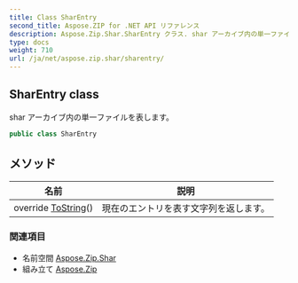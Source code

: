 ```yaml
---
title: Class SharEntry
second_title: Aspose.ZIP for .NET API リファレンス
description: Aspose.Zip.Shar.SharEntry クラス. shar アーカイブ内の単一ファイルを表します
type: docs
weight: 710
url: /ja/net/aspose.zip.shar/sharentry/
---
```

## SharEntry class

shar アーカイブ内の単一ファイルを表します。

```csharp
public class SharEntry
```

## メソッド

| 名前 | 説明 |
| --- | --- |
| override [ToString](../../aspose.zip.shar/sharentry/tostring/)() | 現在のエントリを表す文字列を返します。 |

### 関連項目

* 名前空間 [Aspose.Zip.Shar](../../aspose.zip.shar/)
* 組み立て [Aspose.Zip](../../)


